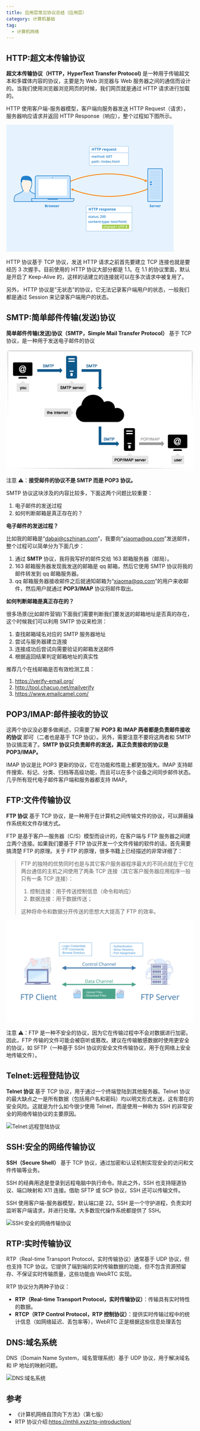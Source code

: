 ```yaml
---
title: 应用层常见协议总结（应用层）
category: 计算机基础
tag:
  - 计算机网络
---
```


## HTTP:超文本传输协议

**超文本传输协议（HTTP，HyperText Transfer Protocol)** 是一种用于传输超文本和多媒体内容的协议，主要是为 Web 浏览器与 Web 服务器之间的通信而设计的。当我们使用浏览器浏览网页的时候，我们网页就是通过 HTTP 请求进行加载的。

HTTP 使用客户端-服务器模型，客户端向服务器发送 HTTP Request（请求），服务器响应请求并返回 HTTP Response（响应），整个过程如下图所示。


![](images/img.png)

HTTP 协议基于 TCP 协议，发送 HTTP 请求之前首先要建立 TCP 连接也就是要经历 3 次握手。目前使用的 HTTP 协议大部分都是 1.1。在 1.1 的协议里面，默认是开启了 Keep-Alive 的，这样的话建立的连接就可以在多次请求中被复用了。

另外， HTTP 协议是”无状态”的协议，它无法记录客户端用户的状态，一般我们都是通过 Session 来记录客户端用户的状态。

## SMTP:简单邮件传输(发送)协议

**简单邮件传输(发送)协议（SMTP，Simple Mail Transfer Protocol）** 基于 TCP 协议，是一种用于发送电子邮件的协议


![SMTP 协议](images/img_1.png)

注意 ⚠️：**接受邮件的协议不是 SMTP 而是 POP3 协议。**

SMTP 协议这块涉及的内容比较多，下面这两个问题比较重要：

1. 电子邮件的发送过程
2. 如何判断邮箱是真正存在的？

**电子邮件的发送过程？**

比如我的邮箱是“dabai@cszhinan.com”，我要向“xiaoma@qq.com”发送邮件，整个过程可以简单分为下面几步：

1. 通过 **SMTP** 协议，我将我写好的邮件交给 163 邮箱服务器（邮局）。
2. 163 邮箱服务器发现我发送的邮箱是 qq 邮箱，然后它使用 SMTP 协议将我的邮件转发到 qq 邮箱服务器。
3. qq 邮箱服务器接收邮件之后就通知邮箱为“xiaoma@qq.com”的用户来收邮件，然后用户就通过 **POP3/IMAP** 协议将邮件取出。

**如何判断邮箱是真正存在的？**

很多场景(比如邮件营销)下面我们需要判断我们要发送的邮箱地址是否真的存在，这个时候我们可以利用 SMTP 协议来检测：

1. 查找邮箱域名对应的 SMTP 服务器地址
2. 尝试与服务器建立连接
3. 连接成功后尝试向需要验证的邮箱发送邮件
4. 根据返回结果判定邮箱地址的真实性

推荐几个在线邮箱是否有效检测工具：

1. https://verify-email.org/
2. http://tool.chacuo.net/mailverify
3. https://www.emailcamel.com/

## POP3/IMAP:邮件接收的协议

这两个协议没必要多做阐述，只需要了解 **POP3 和 IMAP 两者都是负责邮件接收的协议** 即可（二者也是基于 TCP 协议）。另外，需要注意不要将这两者和 SMTP 协议搞混淆了。**SMTP 协议只负责邮件的发送，真正负责接收的协议是 POP3/IMAP。**

IMAP 协议是比 POP3 更新的协议，它在功能和性能上都更加强大。IMAP 支持邮件搜索、标记、分类、归档等高级功能，而且可以在多个设备之间同步邮件状态。几乎所有现代电子邮件客户端和服务器都支持 IMAP。

## FTP:文件传输协议

**FTP 协议** 基于 TCP 协议，是一种用于在计算机之间传输文件的协议，可以屏蔽操作系统和文件存储方式。

FTP 是基于客户—服务器（C/S）模型而设计的，在客户端与 FTP 服务器之间建立两个连接。如果我们要基于 FTP 协议开发一个文件传输的软件的话，首先需要搞清楚 FTP 的原理。关于 FTP 的原理，很多书籍上已经描述的非常详细了：

> FTP 的独特的优势同时也是与其它客户服务器程序最大的不同点就在于它在两台通信的主机之间使用了两条 TCP 连接（其它客户服务器应用程序一般只有一条 TCP 连接）：
>
> 1. 控制连接：用于传送控制信息（命令和响应）
> 2. 数据连接：用于数据传送；
>
> 这种将命令和数据分开传送的思想大大提高了 FTP 的效率。


![FTP工作过程](images/img_2.png)

注意 ⚠️：FTP 是一种不安全的协议，因为它在传输过程中不会对数据进行加密。因此，FTP 传输的文件可能会被窃听或篡改。建议在传输敏感数据时使用更安全的协议，如 SFTP（一种基于 SSH 协议的安全文件传输协议，用于在网络上安全地传输文件）。

## Telnet:远程登陆协议

**Telnet 协议** 基于 TCP 协议，用于通过一个终端登陆到其他服务器。Telnet 协议的最大缺点之一是所有数据（包括用户名和密码）均以明文形式发送，这有潜在的安全风险。这就是为什么如今很少使用 Telnet，而是使用一种称为 SSH 的非常安全的网络传输协议的主要原因。


![Telnet:远程登陆协议](img0.png)

## SSH:安全的网络传输协议

**SSH（Secure Shell）** 基于 TCP 协议，通过加密和认证机制实现安全的访问和文件传输等业务。

SSH 的经典用途是登录到远程电脑中执行命令。除此之外，SSH 也支持隧道协议、端口映射和 X11 连接。借助 SFTP 或 SCP 协议，SSH 还可以传输文件。

SSH 使用客户端-服务器模型，默认端口是 22。SSH 是一个守护进程，负责实时监听客户端请求，并进行处理。大多数现代操作系统都提供了 SSH。


![SSH:安全的网络传输协议](img_10.png)

## RTP:实时传输协议

RTP（Real-time Transport Protocol，实时传输协议）通常基于 UDP 协议，但也支持 TCP 协议。它提供了端到端的实时传输数据的功能，但不包含资源预留存、不保证实时传输质量，这些功能由 WebRTC 实现。

RTP 协议分为两种子协议：

- **RTP（Real-time Transport Protocol，实时传输协议）**：传输具有实时特性的数据。
- **RTCP（RTP Control Protocol，RTP 控制协议）**：提供实时传输过程中的统计信息（如网络延迟、丢包率等），WebRTC 正是根据这些信息处理丢包

## DNS:域名系统

DNS（Domain Name System，域名管理系统）基于 UDP 协议，用于解决域名和 IP 地址的映射问题。


![DNS:域名系统](img_11.png)

## 参考

- 《计算机网络自顶向下方法》（第七版）
- RTP 协议介绍:https://mthli.xyz/rtp-introduction/
